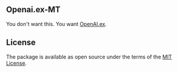 ## Openai.ex-MT

You don't want this. You want [OpenAI.ex](https://github.com/mgallo/openai.ex).

## License
The package is available as open source under the terms of the [MIT License](https://opensource.org/licenses/MIT).




